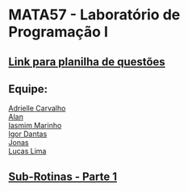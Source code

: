 # MATA57 - Laboratório de Programação I 
## [Link para planilha de questões](https://docs.google.com/spreadsheets/d/1D84bBvbR4U7A_uLnm4IDQOwsHogKaFvCj1m0U51X33o/edit#gid=0)
## Equipe: 
[Adrielle Carvalho](https://www.linkedin.com/in/adrielle-carvalho-0571761a4/)<br>
[Alan](#)<br>
[Iasmim Marinho](#)<br>
[Igor Dantas](#)<br>
[Jonas](#)<br>
[Lucas Lima](https://github.com/LucasDSL)<br>
## [Sub-Rotinas - Parte 1](#)
